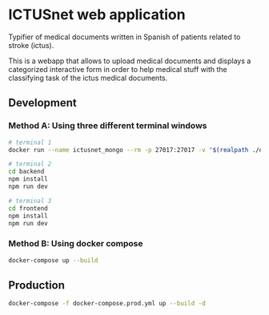 # ICTUSnet web application

Typifier of medical documents written in Spanish of patients related to stroke (ictus).

This is a webapp that allows to upload medical documents and displays a categorized interactive form in order to help medical stuff with the classifying task of the ictus medical documents.

## Development

### Method A: Using three different terminal windows

```bash
# terminal 1
docker run --name ictusnet_mongo --rm -p 27017:27017 -v "$(realpath ./database/mongodb)":/data/db mongo

# terminal 2
cd backend
npm install
npm run dev

# terminal 3
cd frontend
npm install
npm run dev
```

### Method B: Using docker compose

```bash
docker-compose up --build
```

## Production

```bash
docker-compose -f docker-compose.prod.yml up --build -d
```
